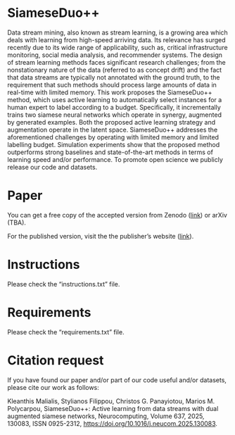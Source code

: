 # SiameseDuo++

Data stream mining, also known as stream learning, is a growing area which deals with learning from high-speed arriving data. Its relevance has surged recently due to its wide range of applicability, such as, critical infrastructure monitoring, social media analysis, and recommender systems. The design of stream learning methods faces significant research challenges; from the nonstationary nature of the data (referred to as concept drift) and the fact that data streams are typically not annotated with the ground truth, to the requirement that such methods should process large amounts of data in real-time with limited memory. This work proposes the SiameseDuo++ method, which uses active learning to automatically select instances for a human expert to label according to a budget. Specifically, it incrementally trains two siamese neural networks which operate in synergy, augmented by generated examples. Both the proposed active learning strategy and augmentation operate in the latent space. SiameseDuo++ addresses the aforementioned challenges by operating with limited memory and limited labelling budget. Simulation experiments show that the proposed method outperforms strong baselines and state-of-the-art methods in terms of learning speed and/or performance. To promote open science we publicly release our code and datasets.

# Paper

You can get a free copy of the accepted version from Zenodo ([link](https://zenodo.org/records/15127904)) or arXiv (TBA).

For the published version, visit the the publisher’s website ([link](https://www.sciencedirect.com/science/article/pii/S0925231225007556)).

# Instructions
Please check the “instructions.txt” file.

# Requirements
Please check the “requirements.txt” file.

# Citation request
If you have found our paper and/or part of our code useful and/or datasets, please cite our work as follows:

Kleanthis Malialis, Stylianos Filippou, Christos G. Panayiotou, Marios M. Polycarpou, SiameseDuo++: Active learning from data streams with dual augmented siamese networks, Neurocomputing, Volume 637, 2025, 130083, ISSN 0925-2312, https://doi.org/10.1016/j.neucom.2025.130083.
